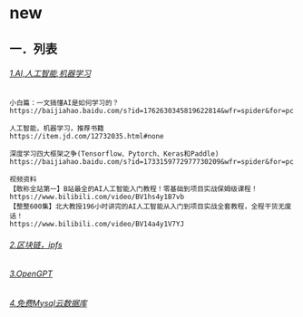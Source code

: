 # new


## 一．列表

###### [1.AI,人工智能,机器学习](#)

```
小白篇：一文搞懂AI是如何学习的？
https://baijiahao.baidu.com/s?id=1762630345819622814&wfr=spider&for=pc

人工智能，机器学习，推荐书籍
https://item.jd.com/12732035.html#none

深度学习四大框架之争(Tensorflow、Pytorch、Keras和Paddle)
https://baijiahao.baidu.com/s?id=1733159772977730209&wfr=spider&for=pc

视频资料
【敢称全站第一】B站最全的AI人工智能入门教程！零基础到项目实战保姆级课程！
https://www.bilibili.com/video/BV1hs4y1B7vb
【整整600集】北大教授196小时讲完的AI人工智能从入门到项目实战全套教程，全程干货无废话！
https://www.bilibili.com/video/BV14a4y1V7YJ
```

###### [2.区块链，ipfs](block_chain-ipfs.md)
###### [3.OpenGPT](ChatGPT.md)

###### [4.免费Mysql云数据库](https://planetscale.com)